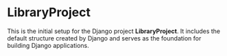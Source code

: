# LibraryProject

This is the initial setup for the Django project **LibraryProject**. 
It includes the default structure created by Django and serves as the foundation for building Django applications.

 

